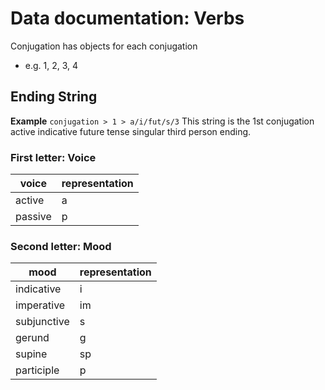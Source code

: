 # Data documentation: Verbs

Conjugation has objects for each conjugation

- e.g. 1, 2, 3, 4

## Ending String

**Example**
`conjugation > 1 > a/i/fut/s/3`
This string is the 1st conjugation active indicative future tense singular third person ending.

### First letter: Voice

| voice   | representation |
| ------- | -------------- |
| active  | a              |
| passive | p              |

### Second letter: Mood

| mood        | representation |
| ----------- | -------------- |
| indicative  | i              |
| imperative  | im             |
| subjunctive | s              |
| gerund      | g              |
| supine      | sp             |
| participle  | p              |
